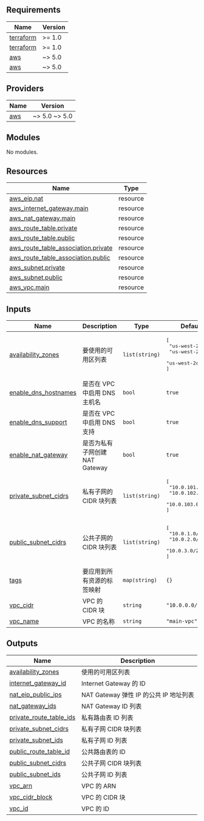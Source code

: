 <!-- BEGIN_TF_DOCS -->


## Requirements

| Name | Version |
|------|---------|
| <a name="requirement_terraform"></a> [terraform](#requirement\_terraform) | >= 1.0 |
| <a name="requirement_terraform"></a> [terraform](#requirement\_terraform) | >= 1.0 |
| <a name="requirement_aws"></a> [aws](#requirement\_aws) | ~> 5.0 |
| <a name="requirement_aws"></a> [aws](#requirement\_aws) | ~> 5.0 |

## Providers

| Name | Version |
|------|---------|
| <a name="provider_aws"></a> [aws](#provider\_aws) | ~> 5.0 ~> 5.0 |

## Modules

No modules.

## Resources

| Name | Type |
|------|------|
| [aws_eip.nat](https://registry.terraform.io/providers/hashicorp/aws/latest/docs/resources/eip) | resource |
| [aws_internet_gateway.main](https://registry.terraform.io/providers/hashicorp/aws/latest/docs/resources/internet_gateway) | resource |
| [aws_nat_gateway.main](https://registry.terraform.io/providers/hashicorp/aws/latest/docs/resources/nat_gateway) | resource |
| [aws_route_table.private](https://registry.terraform.io/providers/hashicorp/aws/latest/docs/resources/route_table) | resource |
| [aws_route_table.public](https://registry.terraform.io/providers/hashicorp/aws/latest/docs/resources/route_table) | resource |
| [aws_route_table_association.private](https://registry.terraform.io/providers/hashicorp/aws/latest/docs/resources/route_table_association) | resource |
| [aws_route_table_association.public](https://registry.terraform.io/providers/hashicorp/aws/latest/docs/resources/route_table_association) | resource |
| [aws_subnet.private](https://registry.terraform.io/providers/hashicorp/aws/latest/docs/resources/subnet) | resource |
| [aws_subnet.public](https://registry.terraform.io/providers/hashicorp/aws/latest/docs/resources/subnet) | resource |
| [aws_vpc.main](https://registry.terraform.io/providers/hashicorp/aws/latest/docs/resources/vpc) | resource |

## Inputs

| Name | Description | Type | Default | Required |
|------|-------------|------|---------|:--------:|
| <a name="input_availability_zones"></a> [availability\_zones](#input\_availability\_zones) | 要使用的可用区列表 | `list(string)` | <pre>[<br/>  "us-west-2a",<br/>  "us-west-2b",<br/>  "us-west-2c"<br/>]</pre> | no |
| <a name="input_enable_dns_hostnames"></a> [enable\_dns\_hostnames](#input\_enable\_dns\_hostnames) | 是否在 VPC 中启用 DNS 主机名 | `bool` | `true` | no |
| <a name="input_enable_dns_support"></a> [enable\_dns\_support](#input\_enable\_dns\_support) | 是否在 VPC 中启用 DNS 支持 | `bool` | `true` | no |
| <a name="input_enable_nat_gateway"></a> [enable\_nat\_gateway](#input\_enable\_nat\_gateway) | 是否为私有子网创建 NAT Gateway | `bool` | `true` | no |
| <a name="input_private_subnet_cidrs"></a> [private\_subnet\_cidrs](#input\_private\_subnet\_cidrs) | 私有子网的 CIDR 块列表 | `list(string)` | <pre>[<br/>  "10.0.101.0/24",<br/>  "10.0.102.0/24",<br/>  "10.0.103.0/24"<br/>]</pre> | no |
| <a name="input_public_subnet_cidrs"></a> [public\_subnet\_cidrs](#input\_public\_subnet\_cidrs) | 公共子网的 CIDR 块列表 | `list(string)` | <pre>[<br/>  "10.0.1.0/24",<br/>  "10.0.2.0/24",<br/>  "10.0.3.0/24"<br/>]</pre> | no |
| <a name="input_tags"></a> [tags](#input\_tags) | 要应用到所有资源的标签映射 | `map(string)` | `{}` | no |
| <a name="input_vpc_cidr"></a> [vpc\_cidr](#input\_vpc\_cidr) | VPC 的 CIDR 块 | `string` | `"10.0.0.0/16"` | no |
| <a name="input_vpc_name"></a> [vpc\_name](#input\_vpc\_name) | VPC 的名称 | `string` | `"main-vpc"` | no |

## Outputs

| Name | Description |
|------|-------------|
| <a name="output_availability_zones"></a> [availability\_zones](#output\_availability\_zones) | 使用的可用区列表 |
| <a name="output_internet_gateway_id"></a> [internet\_gateway\_id](#output\_internet\_gateway\_id) | Internet Gateway 的 ID |
| <a name="output_nat_eip_public_ips"></a> [nat\_eip\_public\_ips](#output\_nat\_eip\_public\_ips) | NAT Gateway 弹性 IP 的公共 IP 地址列表 |
| <a name="output_nat_gateway_ids"></a> [nat\_gateway\_ids](#output\_nat\_gateway\_ids) | NAT Gateway ID 列表 |
| <a name="output_private_route_table_ids"></a> [private\_route\_table\_ids](#output\_private\_route\_table\_ids) | 私有路由表 ID 列表 |
| <a name="output_private_subnet_cidrs"></a> [private\_subnet\_cidrs](#output\_private\_subnet\_cidrs) | 私有子网 CIDR 块列表 |
| <a name="output_private_subnet_ids"></a> [private\_subnet\_ids](#output\_private\_subnet\_ids) | 私有子网 ID 列表 |
| <a name="output_public_route_table_id"></a> [public\_route\_table\_id](#output\_public\_route\_table\_id) | 公共路由表的 ID |
| <a name="output_public_subnet_cidrs"></a> [public\_subnet\_cidrs](#output\_public\_subnet\_cidrs) | 公共子网 CIDR 块列表 |
| <a name="output_public_subnet_ids"></a> [public\_subnet\_ids](#output\_public\_subnet\_ids) | 公共子网 ID 列表 |
| <a name="output_vpc_arn"></a> [vpc\_arn](#output\_vpc\_arn) | VPC 的 ARN |
| <a name="output_vpc_cidr_block"></a> [vpc\_cidr\_block](#output\_vpc\_cidr\_block) | VPC 的 CIDR 块 |
| <a name="output_vpc_id"></a> [vpc\_id](#output\_vpc\_id) | VPC 的 ID |
<!-- END_TF_DOCS -->
